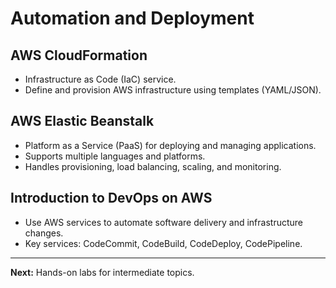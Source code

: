 # Automation and Deployment

## AWS CloudFormation
- Infrastructure as Code (IaC) service.
- Define and provision AWS infrastructure using templates (YAML/JSON).

## AWS Elastic Beanstalk
- Platform as a Service (PaaS) for deploying and managing applications.
- Supports multiple languages and platforms.
- Handles provisioning, load balancing, scaling, and monitoring.

## Introduction to DevOps on AWS
- Use AWS services to automate software delivery and infrastructure changes.
- Key services: CodeCommit, CodeBuild, CodeDeploy, CodePipeline.

---

**Next:** Hands-on labs for intermediate topics.